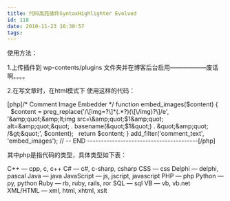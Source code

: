 ```yaml
---
title: 代码高亮插件SyntaxHighlighter Evolved
id: 118
date: 2010-11-23 16:30:57
tags:
---
```


使用方法：

1.上传插件到 wp-contents/plugins 文件夹并在博客后台启用——————废话啊。。。。

2.在写文章时，在html模式下 使用这样的代码：

[php]/* Comment Image Embedder */
function embed_images($content) {
  $content = preg_replace('/\[img=?\]*(.*?)(\[\/img)?\]/e', '&amp;quot;&amp;lt;img src=\&amp;quot;$1\&amp;quot; alt=\&amp;quot;&amp;quot; . basename(&amp;quot;$1&amp;quot;) . &amp;quot;\&amp;quot; /&amp;gt;&amp;quot;', $content);
  return $content;
}
add_filter('comment_text', 'embed_images');
// -- END ----------------------------------------[/php]

其中php是指代码的类型，具体类型如下表：

C++ —   cpp, c, c++
C# —   c#, c-sharp, csharp
CSS —   css
Delphi —   delphi, pascal
Java —   java
JavaScript —   js, jscript, javascript
PHP —   php
Python —   py, python
Ruby —   rb, ruby, rails, ror
SQL —   sql
VB —   vb, vb.net
XML/HTML —   xml, html, xhtml, xslt